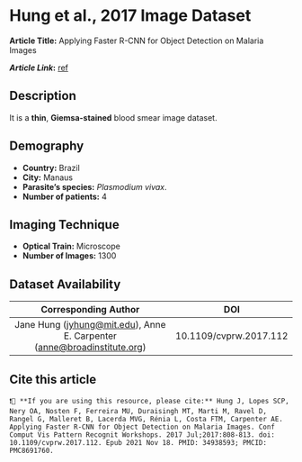 # **Hung et al., 2017 Image Dataset**  
**Article Title:** Applying Faster R-CNN for Object Detection on Malaria Images

**_Article Link_:** [ref](https://www.ncbi.nlm.nih.gov/pmc/articles/PMC8691760/)

## **Description**
It is a **thin**, **Giemsa-stained** blood smear image dataset.


## **Demography**
+ **Country:** Brazil
+ **City:** Manaus
+ **Parasite’s species:**  _Plasmodium vivax_.
+ **Number of patients:** 4


## **Imaging Technique**
+ **Optical Train:** Microscope
+ **Number of Images:** 1300


## **Dataset Availability**

|**Corresponding Author**|**DOI**|
|:---:|:---:|
|Jane Hung (jyhung@mit.edu), Anne E. Carpenter (anne@broadinstitute.org) |10.1109/cvprw.2017.112|


## **Cite this article**

```
❗🛑 **If you are using this resource, please cite:** Hung J, Lopes SCP, Nery OA, Nosten F, Ferreira MU, Duraisingh MT, Marti M, Ravel D, Rangel G, Malleret B, Lacerda MVG, Rénia L, Costa FTM, Carpenter AE. Applying Faster R-CNN for Object Detection on Malaria Images. Conf Comput Vis Pattern Recognit Workshops. 2017 Jul;2017:808-813. doi: 10.1109/cvprw.2017.112. Epub 2021 Nov 18. PMID: 34938593; PMCID: PMC8691760.
```

